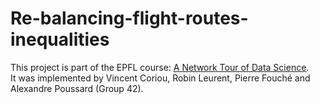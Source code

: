 # Re-balancing-flight-routes-inequalities

This project is part of the EPFL course: [A Network Tour of Data Science](https://edu.epfl.ch/coursebook/fr/a-network-tour-of-data-science-EE-558).  
It was implemented by Vincent Coriou, Robin Leurent, Pierre Fouché and Alexandre Poussard (Group 42).

